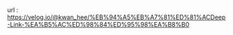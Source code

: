 url : https://velog.io/@kwan_hee/%EB%94%A5%EB%A7%81%ED%81%ACDeep-Link-%EA%B5%AC%ED%98%84%ED%95%98%EA%B8%B0

